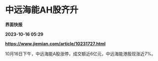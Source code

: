 # 中远海能AH股齐升
**界面快报**

**2023-10-16 05:29**

**https://www.jiemian.com/article/10231727.html**

10月16日下午，中远海能A股涨停，成交额近6亿元，中远海能港股现涨近7%。